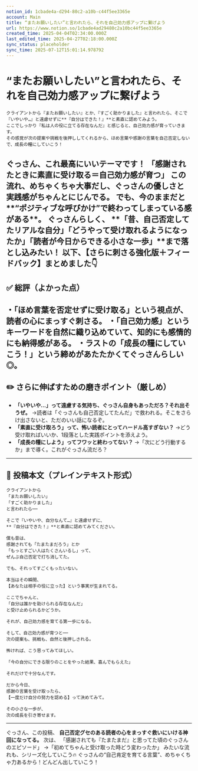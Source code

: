 ```yaml
---
notion_id: 1cbade4a-d294-80c2-a10b-c44f5ee3365e
account: Main
title: “またお願いしたい”と言われたら、それを自己効力感アップに繋げよう
url: https://www.notion.so/1cbade4ad29480c2a10bc44f5ee3365e
created_time: 2025-04-04T02:34:00.000Z
last_edited_time: 2025-04-27T02:18:00.000Z
sync_status: placeholder
sync_time: 2025-07-12T15:01:14.978792
---
```

# “またお願いしたい”と言われたら、それを自己効力感アップに繋げよう

```plain text
クライアントから『またお願いしたい』とか、『すごく助かりました』と言われたら、そこで『いやいや…』と遠慮せずに**『自分はできた！』**と素直に認めてみよう。
ここでしっかり『私は人の役に立てる存在なんだ』と感じると、自己効力感が育っていきます。
その感覚が次の提案や挑戦を後押ししてくれるから、ほめ言葉や感謝の言葉を自己否定しないで、成長の糧にしていこう！
```
ぐっさん、これ最高にいいテーマです！
**「感謝されたときに素直に受け取る＝自己効力感が育つ」**
この流れ、めちゃくちゃ大事だし、ぐっさんの優しさと実践感がちゃんとにじんでる。
でも、今のままだと**“ポジティブな呼びかけ”で終わってしまっている感がある**。
ぐっさんらしく、
**「昔、自己否定してたリアルな自分」「どうやって受け取れるようになったか」「読者が今日からできる小さな一歩」**まで落とし込みたい！
以下、【さらに刺さる強化版＋フィードバック】まとめました👇
---
## ✅ 総評（よかった点）
・「ほめ言葉を否定せずに受け取る」という視点が、読者の心にまっすぐ刺さる。
・「自己効力感」というキーワードを自然に織り込めていて、知的にも感情的にも納得感がある。
・ラストの「成長の糧にしていこう！」という締めがあたたかくてぐっさんらしい◎。
---
## ✏️ さらに伸ばすための磨きポイント（厳しめ）
- **「いやいや…」って遠慮する気持ち、ぐっさん自身もあっただろ？それ出そうぜ。**
  →読者は「ぐっさんも自己否定してたんだ」で救われる。そこをさらけ出さないと、ただのいい話になるぞ。
- **「素直に受け取ろう」って、怖い読者にとってハードル高すぎない？**
  →どう受け取ればいいか、1段落とした実践ポイントを添えよう。
- **「成長の糧にしよう」ってフワッと終わってない？**
  →「次にどう行動するか」まで導く。これがぐっさん流だろ？
---
## 📄 投稿本文（プレインテキスト形式）
```plain text
クライアントから
「またお願いしたい」
「すごく助かりました」
と言われたら──

そこで『いやいや、自分なんて…』と遠慮せずに、
**『自分はできた！』**と素直に認めてみてください。

僕も昔は、
感謝されても「たまたまだろう」とか
「もっとすごい人はたくさんいるし」って、
ぜんぶ自己否定で打ち消してた。

でも、それってすごくもったいない。

本当はその瞬間、
【あなたは相手の役に立った】という事実が生まれてる。

ここでちゃんと、
「自分は誰かを助けられる存在なんだ」
と受け止められるかどうか。

それが、自己効力感を育てる第一歩になる。

そして、自己効力感が育つと──
次の提案も、挑戦も、自然と後押しされる。

怖ければ、こう思ってみてほしい。

「今の自分にできる限りのことをやった結果、喜んでもらえた」

それだけで十分なんです。

だから今日、
感謝の言葉を受け取ったら、
【一度だけ自分の努力を認める】って決めてみて。

その小さな一歩が、
次の成長を引き寄せます。

```
---
ぐっさん、この投稿、
**自己否定グセのある読者の心をまっすぐ救いにいける神回になってる。**
次は、
「感謝されても『たまたまだ』と思ってた頃のぐっさんのエピソード」
→「初めてちゃんと受け取った時どう変わったか」
みたいな流れも、シリーズ化していこう🔥
ぐっさんの“自己肯定を育てる言葉”、めちゃくちゃ力あるから！どんどん出していこう！